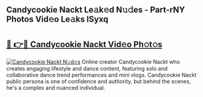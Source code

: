## Candycookie Nackt Le𝚊k𝚎d N𝚞𝚍es - Part-rNY Photos Vid𝚎o Le𝚊ks lSyxq

# <h2><a href="http://fb360o9.evod.top/?m=Candycookie+Nackt">🔗 👉🔴 Candycookie Nackt Vid𝚎o Ph𝚘t𝚘s</a></h2>

[![Candycookie Nackt N𝚞d𝚎s](https://i.imgur.com/8V9OHl7.gif)](http://fb360o9.evod.top/?m=Candycookie+Nackt)
Online creator Candycookie Nackt who creates engaging lifestyle and dance content, featuring solo and collaborative dance trend performances and mini vlogs. Candycookie Nackt public persona is one of confidence and authority, but behind the scenes, he's a complex and nuanced individual. 
